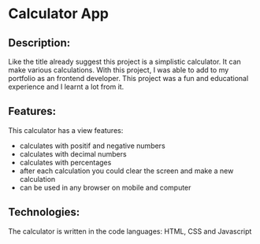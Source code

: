 # Calculator App

## Description:

Like the title already suggest this project is a simplistic calculator. It can make various calculations. With this project, I was able to add to my portfolio as an frontend developer. This project was a fun and educational experience and I learnt a lot from it.

## Features:

This calculator has a view features:
- calculates with positif and negative numbers
- calculates with decimal numbers
- calculates with percentages
- after each calculation you could clear the screen and make a new calculation
- can be used in any browser on mobile and computer

## Technologies:
The calculator is written in the code languages:
HTML, CSS and Javascript
